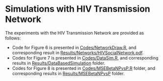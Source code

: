 # Simulations with HIV Transmission Network

The experiments with the HIV Transmission Network are provided as follows:
* Code for Figure $6$ is presented in [Codes/NetworkDraw.R](https://github.com/anirbanc96/PrIsing/blob/main/Data/HIV%20Transmission%20Network/Codes/NetworkDraw.R), and corresponding result in [Results/Networks/HIVSocialNetwork.pdf](https://github.com/anirbanc96/PrIsing/blob/main/Data/HIV%20Transmission%20Network/Results/Networks/HIVSocialNetwork.pdf).
* Codes for Figure $7$ is presented in [Codes/DataSim.R](https://github.com/anirbanc96/PrIsing/blob/main/Data/HIV%20Transmission%20Network/Codes/DataSim.R), and corresponding results in [Results/DataBasedSimulation](https://github.com/anirbanc96/PrIsing/tree/main/Data/HIV%20Transmission%20Network/Results/DataBasedSimulation) folder.
* Codes for Figure $8$ is presented in [Codes/MSEBetaNPvsP.R](https://github.com/anirbanc96/PrIsing/blob/main/Data/HIV%20Transmission%20Network/Codes/MSEBetaNPvsP.R) folder, and corresponding results in [Results/MSEBetaNPvsP](https://github.com/anirbanc96/PrIsing/tree/main/Data/HIV%20Transmission%20Network/Results/MSEBetaNPvsP) folder.
